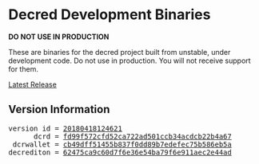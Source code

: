 
# Decred Development Binaries

**DO NOT USE IN PRODUCTION**

These are binaries for the decred project built from unstable, under development
code. Do not use in production. You will not receive support for them.

[Latest Release](https://github.com/matheusd/decred-weekly-builds/releases/latest)

## Version Information

<pre>
version id = <a href="https://github.com/matheusd/decred-weekly-builds/releases/tag/v20180418124621">20180418124621</a>
      dcrd = <a href="https://github.com/decred/dcrd/commits/fd99f572cfd52ca722ad501ccb34acdcb22b4a67">fd99f572cfd52ca722ad501ccb34acdcb22b4a67</a>
 dcrwallet = <a href="https://github.com/decred/dcrwallet/commits/cb49dff51455b837f0dd89b7edefec75b586eb5a">cb49dff51455b837f0dd89b7edefec75b586eb5a</a>
decrediton = <a href="https://github.com/decred/decrediton/commits/62475ca9c60d7f6e36e54ba79f6e911aec2e44ad">62475ca9c60d7f6e36e54ba79f6e911aec2e44ad</a>
</pre>

